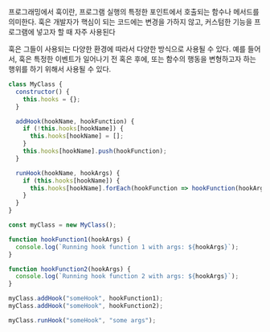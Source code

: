 프로그래밍에서 훅이란, 프로그램 실행의 특정한 포인트에서 호출되는 함수나 메서드를 의미한다.
훅은 개발자가 핵심이 되는 코드에는 변경을 가하지 않고, 커스텀한 기능을 프로그램에 넣고자 할 때 자주 사용된다

훅은 그들이 사용되는 다양한 환경에 따라서 다양한 방식으로 사용될 수 있다.  예를 들어서, 훅은 특정한 이벤트가 일어나기 전 혹은 후에, 또는 함수의 행동을 변형하고자 하는 행위를 하기 위해서 사용될 수 있다. 

```javascript
class MyClass {
  constructor() {
    this.hooks = {};
  }

  addHook(hookName, hookFunction) {
    if (!this.hooks[hookName]) {
      this.hooks[hookName] = [];
    }
    this.hooks[hookName].push(hookFunction);
  }

  runHook(hookName, hookArgs) {
    if (this.hooks[hookName]) {
      this.hooks[hookName].forEach(hookFunction => hookFunction(hookArgs));
    }
  }
}

const myClass = new MyClass();

function hookFunction1(hookArgs) {
  console.log(`Running hook function 1 with args: ${hookArgs}`);
}

function hookFunction2(hookArgs) {
  console.log(`Running hook function 2 with args: ${hookArgs}`);
}

myClass.addHook("someHook", hookFunction1);
myClass.addHook("someHook", hookFunction2);

myClass.runHook("someHook", "some args");

```